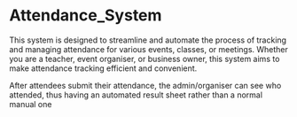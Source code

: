 # Attendance_System
This system is designed to streamline and automate the process of tracking and managing attendance for various events, classes, or meetings. Whether you are a teacher, event organiser, or business owner, this system aims to make attendance tracking efficient and convenient.

After attendees submit their attendance, the admin/organiser can see who attended, thus having an automated result sheet rather than a normal manual one
